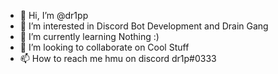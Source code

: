 - 👋 Hi, I’m @dr1pp
- 👀 I’m interested in Discord Bot Development and Drain Gang
- 🌱 I’m currently learning Nothing :)
- 💞️ I’m looking to collaborate on Cool Stuff
- 📫 How to reach me hmu on discord dr1p#0333

<!---
dr1pp/dr1pp is a ✨ special ✨ repository because its `README.md` (this file) appears on your GitHub profile.
You can click the Preview link to take a look at your changes.
--->
